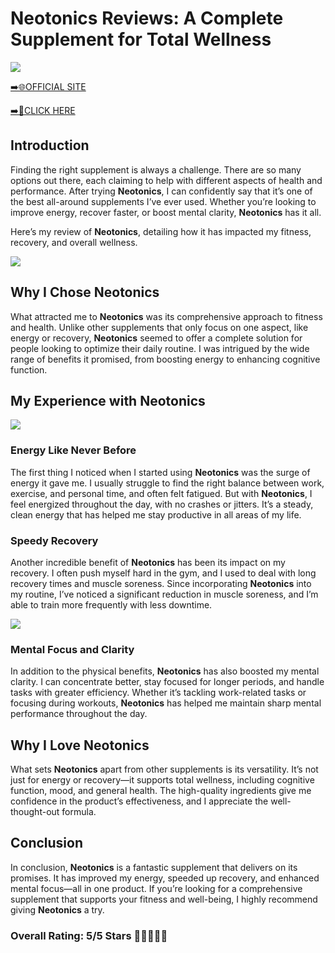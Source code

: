 # **Neotonics Reviews**: A Complete Supplement for Total Wellness

[![](https://static.vecteezy.com/system/resources/thumbnails/019/896/014/small/buy-now-gradient-button-with-cart-symbol-buy-now-illustration-png.png)](https://edetoop.top/lander/sugarpreland-1/neoton.html) 

[➡️🌐OFFICIAL SITE](https://edetoop.top/lander/sugarpreland-1/neoton.html) 

[➡️🔗CLICK HERE](https://edetoop.top/lander/sugarpreland-1/neoton.html) 


## Introduction

Finding the right supplement is always a challenge. There are so many options out there, each claiming to help with different aspects of health and performance. After trying **Neotonics**, I can confidently say that it’s one of the best all-around supplements I’ve ever used. Whether you’re looking to improve energy, recover faster, or boost mental clarity, **Neotonics** has it all.

Here’s my review of **Neotonics**, detailing how it has impacted my fitness, recovery, and overall wellness.

[![](https://wallpapers.com/images/hd/red-order-now-button-udg4jcj4arvn8b0n-2.png)](https://edetoop.top/lander/sugarpreland-1/neoton.html)  

## Why I Chose **Neotonics**

What attracted me to **Neotonics** was its comprehensive approach to fitness and health. Unlike other supplements that only focus on one aspect, like energy or recovery, **Neotonics** seemed to offer a complete solution for people looking to optimize their daily routine. I was intrigued by the wide range of benefits it promised, from boosting energy to enhancing cognitive function.

## My Experience with **Neotonics**

[![](https://static.vecteezy.com/system/resources/thumbnails/019/896/014/small/buy-now-gradient-button-with-cart-symbol-buy-now-illustration-png.png)](https://edetoop.top/lander/sugarpreland-1/neoton.html)

### Energy Like Never Before

The first thing I noticed when I started using **Neotonics** was the surge of energy it gave me. I usually struggle to find the right balance between work, exercise, and personal time, and often felt fatigued. But with **Neotonics**, I feel energized throughout the day, with no crashes or jitters. It’s a steady, clean energy that has helped me stay productive in all areas of my life.

### Speedy Recovery

Another incredible benefit of **Neotonics** has been its impact on my recovery. I often push myself hard in the gym, and I used to deal with long recovery times and muscle soreness. Since incorporating **Neotonics** into my routine, I’ve noticed a significant reduction in muscle soreness, and I’m able to train more frequently with less downtime.

[![](https://wallpapers.com/images/hd/red-order-now-button-udg4jcj4arvn8b0n-2.png)](https://edetoop.top/lander/sugarpreland-1/neoton.html)  

### Mental Focus and Clarity

In addition to the physical benefits, **Neotonics** has also boosted my mental clarity. I can concentrate better, stay focused for longer periods, and handle tasks with greater efficiency. Whether it’s tackling work-related tasks or focusing during workouts, **Neotonics** has helped me maintain sharp mental performance throughout the day.

## Why I Love **Neotonics**

What sets **Neotonics** apart from other supplements is its versatility. It’s not just for energy or recovery—it supports total wellness, including cognitive function, mood, and general health. The high-quality ingredients give me confidence in the product’s effectiveness, and I appreciate the well-thought-out formula.

## Conclusion

In conclusion, **Neotonics** is a fantastic supplement that delivers on its promises. It has improved my energy, speeded up recovery, and enhanced mental focus—all in one product. If you’re looking for a comprehensive supplement that supports your fitness and well-being, I highly recommend giving **Neotonics** a try.

### Overall Rating: 5/5 Stars 🌟🌟🌟🌟🌟
